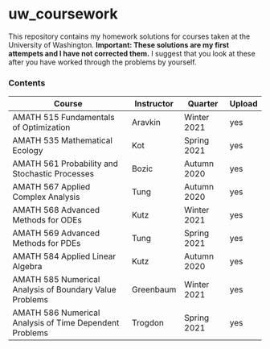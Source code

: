 # uw_coursework
This repository contains my homework solutions for courses taken at the University of Washington. **Important: These solutions are my first attempets and I have not corrected them.**
I suggest that you look at these after you have worked through the problems by yourself. 

###  Contents
Course | Instructor | Quarter | Upload
-|-|-|-
AMATH 515 Fundamentals of Optimization | Aravkin  | Winter 2021 | yes
AMATH 535 Mathematical Ecology | Kot | Spring 2021 | yes
AMATH 561 Probability and Stochastic Processes | Bozic | Autumn 2020  | yes
AMATH 567 Applied Complex Analysis | Tung  | Autumn 2020  | yes
AMATH 568 Advanced Methods for ODEs | Kutz | Winter 2021  | yes
AMATH 569 Advanced Methods for PDEs | Tung | Spring 2021 | yes
AMATH 584 Applied Linear Algebra | Kutz | Autumn 2020 | yes
AMATH 585 Numerical Analysis of Boundary Value Problems | Greenbaum | Winter 2021 | yes
AMATH 586 Numerical Analysis of Time Dependent Problems | Trogdon | Spring 2021 | yes

